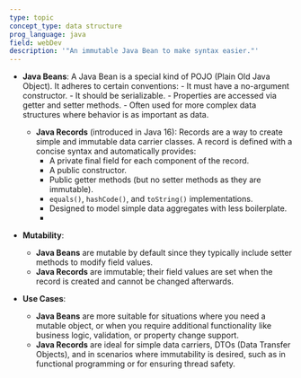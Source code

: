 ```yaml
---
type: topic
concept_type: data structure
prog_language: java
field: webDev
description: '"An immutable Java Bean to make syntax easier."'
---
```



- **Java Beans**: A Java Bean is a special kind of POJO (Plain Old Java Object). It adheres to certain conventions:
        - It must have a no-argument constructor.
        - It should be serializable.
        - Properties are accessed via getter and setter methods.
        - Often used for more complex data structures where behavior is as important as data.
    - **Java Records** (introduced in Java 16): Records are a way to create simple and immutable data carrier classes. A record is defined with a concise syntax and automatically provides:
        - A private final field for each component of the record.
        - A public constructor.
        - Public getter methods (but no setter methods as they are immutable).
        - `equals()`, `hashCode()`, and `toString()` implementations.
        - Designed to model simple data aggregates with less boilerplate.
        - 

- **Mutability**:
    
    - **Java Beans** are mutable by default since they typically include setter methods to modify field values.
    - **Java Records** are immutable; their field values are set when the record is created and cannot be changed afterwards.
- **Use Cases**:
    
    - **Java Beans** are more suitable for situations where you need a mutable object, or when you require additional functionality like business logic, validation, or property change support.
    - **Java Records** are ideal for simple data carriers, DTOs (Data Transfer Objects), and in scenarios where immutability is desired, such as in functional programming or for ensuring thread safety.
